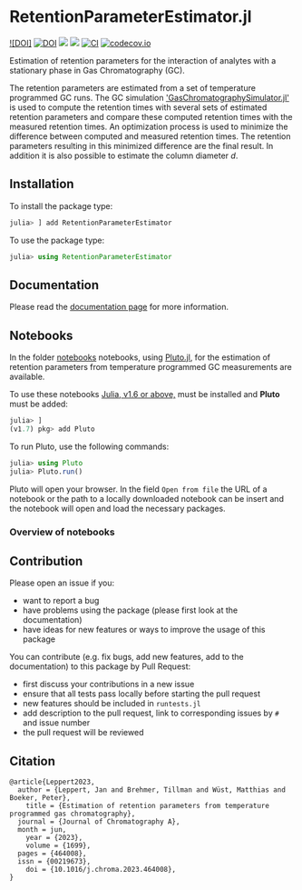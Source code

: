# RetentionParameterEstimator.jl

[![DOI]](https://doi.org/10.1016/j.chroma.2023.464008)
[![DOI](https://zenodo.org/badge/550339258.svg)](https://zenodo.org/badge/latestdoi/550339258)
[![](https://img.shields.io/badge/docs-stable-blue.svg)](https://JanLeppert.github.io/RetentionParameterEstimator.jl/stable)
[![](https://img.shields.io/badge/docs-dev-blue.svg)](https://JanLeppert.github.io/RetentionParameterEstimator.jl/dev)
[![CI](https://github.com/JanLeppert/RetentionParameterEstimator.jl/actions/workflows/ci.yml/badge.svg)](https://github.com/JanLeppert/RetentionParameterEstimator.jl/actions/workflows/ci.yml)
[![codecov.io](http://codecov.io/github/JanLeppert/RetentionParameterEstimator.jl/coverage.svg?branch=main)](http://codecov.io/github/JanLeppert/RetentionParameterEstimator.jl?branch=main)


Estimation of retention parameters for the interaction of analytes with a stationary phase in Gas Chromatography (GC).

The retention parameters are estimated from a set of temperature programmed GC runs. The GC simulation ['GasChromatographySimulator.jl'](https://github.com/JanLeppert/GasChromatographySimulator.jl) is used to compute the retention times with several sets of estimated retention parameters and compare these computed retention times with the measured retention times. An optimization process is used to minimize the difference between computed and measured retention times. The retention parameters resulting in this minimized difference are the final result. In addition it is also possible to estimate the column diameter _d_.

## Installation

To install the package type:

```julia
julia> ] add RetentionParameterEstimator
```

To use the package type:

```julia
julia> using RetentionParameterEstimator
```

## Documentation

Please read the [documentation page](...) for more information.

## Notebooks

In the folder [notebooks](https://github.com/JanLeppert/RetentionParameterEstimator/tree/main/notebooks) notebooks, using [Pluto.jl](https://github.com/fonsp/Pluto.jl), for the estimation of retention parameters from temperature programmed GC measurements are available. 

To use these notebooks [Julia, v1.6 or above,](https://julialang.org/downloads/#current_stable_release) must be installed and **Pluto** must be added:

```julia
julia> ]
(v1.7) pkg> add Pluto
```

To run Pluto, use the following commands:

```julia
julia> using Pluto
julia> Pluto.run()
```

Pluto will open your browser. In the field `Open from file` the URL of a notebook or the path to a locally downloaded notebook can be insert and the notebook will open and load the necessary packages. 

### Overview of notebooks



## Contribution

Please open an issue if you:
- want to report a bug 
- have problems using the package (please first look at the documentation)
- have ideas for new features or ways to improve the usage of this package 

You can contribute (e.g. fix bugs, add new features, add to the documentation) to this package by Pull Request: 
- first discuss your contributions in a new issue
- ensure that all tests pass locally before starting the pull request
- new features should be included in `runtests.jl`
- add description to the pull request, link to corresponding issues by `#` and issue number
- the pull request will be reviewed

## Citation

```
@article{Leppert2023,
  author = {Leppert, Jan and Brehmer, Tillman and Wüst, Matthias and Boeker, Peter},
	title = {Estimation of retention parameters from temperature programmed gas chromatography},
  journal = {Journal of Chromatography A},
  month = jun,
	year = {2023},
	volume = {1699},
  pages = {464008},
  issn = {00219673},
	doi = {10.1016/j.chroma.2023.464008},
}
```
